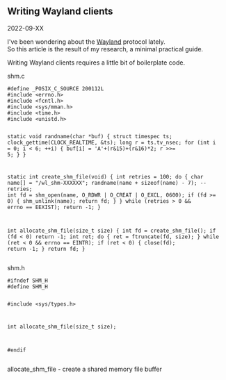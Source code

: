 <h2>Writing Wayland clients</h2>
<time>2022-09-XX</time>
<p>
	I've been wondering about the <a href="https://wayland.freedesktop.org">Wayland</a> protocol lately.
	<br>So this article is the result of my research, a minimal practical guide.
</p>

<p>Writing Wayland clients requires a little bit of boilerplate code.</p>

<p>shm.c</p>
<pre><code>#define _POSIX_C_SOURCE 200112L
#include &lt;errno.h&gt;
#include &lt;fcntl.h&gt;
#include &lt;sys/mman.h&gt;
#include &lt;time.h&gt;
#include &lt;unistd.h&gt;

static void
randname(char *buf)
{
	struct timespec ts;
	clock_gettime(CLOCK_REALTIME, &ts);
	long r = ts.tv_nsec;
	for (int i = 0; i < 6; ++i) {
		buf[i] = 'A'+(r&15)+(r&16)*2;
		r >>= 5;
	}
}

static int
create_shm_file(void)
{
	int retries = 100;
	do {
		char name[] = "/wl_shm-XXXXXX";
		randname(name + sizeof(name) - 7);
		--retries;
		int fd = shm_open(name, O_RDWR | O_CREAT | O_EXCL, 0600);
		if (fd >= 0) {
			shm_unlink(name);
			return fd;
		}
	} while (retries > 0 && errno == EEXIST);
	return -1;
}

int
allocate_shm_file(size_t size)
{
	int fd = create_shm_file();
	if (fd < 0)
		return -1;
	int ret;
	do {
		ret = ftruncate(fd, size);
	} while (ret < 0 && errno == EINTR);
	if (ret < 0) {
		close(fd);
		return -1;
	}
	return fd;
}
</code></pre>
<p>shm.h</p>
<pre><code>#ifndef SHM_H
#define SHM_H

#include &lt;sys/types.h&gt;

int allocate_shm_file(size_t size);

#endif
</code></pre>

<p>
	allocate_shm_file - create a shared memory file buffer
</p>
